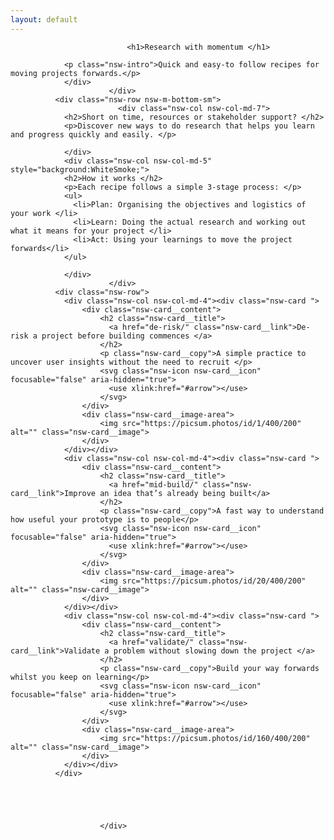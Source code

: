 ```yaml
---
layout: default
---
```


<div class="nsw-grid">
              <div class="nsw-row nsw-m-bottom-sm">
						    <div class="nsw-col">

                              <h1>Research with momentum </h1>

                <p class="nsw-intro">Quick and easy-to follow recipes for moving projects forwards.</p>
                </div>
						  </div>
              <div class="nsw-row nsw-m-bottom-sm">
						    <div class="nsw-col nsw-col-md-7">
                <h2>Short on time, resources or stakeholder support? </h2>
                <p>Discover new ways to do research that helps you learn and progress quickly and easily. </p>

                </div>
                <div class="nsw-col nsw-col-md-5"  style="background:WhiteSmoke;">
                <h2>How it works </h2>
                <p>Each recipe follows a simple 3-stage process: </p>
                <ul>
                  <li>Plan: Organising the objectives and logistics of your work </li>
                  <li>Learn: Doing the actual research and working out what it means for your project </li>
                  <li>Act: Using your learnings to move the project forwards</li>
                </ul>

                </div>
						  </div>
              <div class="nsw-row">
                <div class="nsw-col nsw-col-md-4"><div class="nsw-card ">
                    <div class="nsw-card__content">
                        <h2 class="nsw-card__title">
                          <a href="de-risk/" class="nsw-card__link">De-risk a project before building commences </a>
                        </h2>
                        <p class="nsw-card__copy">A simple practice to uncover user insights without the need to recruit </p>
                        <svg class="nsw-icon nsw-card__icon" focusable="false" aria-hidden="true">
                          <use xlink:href="#arrow"></use>
                        </svg>
                    </div>
                    <div class="nsw-card__image-area">
                        <img src="https://picsum.photos/id/1/400/200" alt="" class="nsw-card__image">
                    </div>
                </div></div>
                <div class="nsw-col nsw-col-md-4"><div class="nsw-card ">
                    <div class="nsw-card__content">
                        <h2 class="nsw-card__title">
                          <a href="mid-build/" class="nsw-card__link">Improve an idea that’s already being built</a>
                        </h2>
                        <p class="nsw-card__copy">A fast way to understand how useful your prototype is to people</p>
                        <svg class="nsw-icon nsw-card__icon" focusable="false" aria-hidden="true">
                          <use xlink:href="#arrow"></use>
                        </svg>
                    </div>
                    <div class="nsw-card__image-area">
                        <img src="https://picsum.photos/id/20/400/200" alt="" class="nsw-card__image">
                    </div>
                </div></div>
                <div class="nsw-col nsw-col-md-4"><div class="nsw-card ">
                    <div class="nsw-card__content">
                        <h2 class="nsw-card__title">
                          <a href="validate/" class="nsw-card__link">Validate a problem without slowing down the project </a>
                        </h2>
                        <p class="nsw-card__copy">Build your way forwards whilst you keep on learning</p>
                        <svg class="nsw-icon nsw-card__icon" focusable="false" aria-hidden="true">
                          <use xlink:href="#arrow"></use>
                        </svg>
                    </div>
                    <div class="nsw-card__image-area">
                        <img src="https://picsum.photos/id/160/400/200" alt="" class="nsw-card__image">
                    </div>
                </div></div>
              </div>





						</div>
